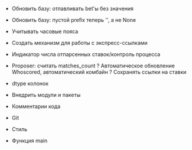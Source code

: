 * Обновить базу: отлавливать bet'ы без значения
* Обновить базу: пустой prefix теперь '', а не None
* Учитывать часовые пояса

* Создать механизм для работы с экспресс-ссылками
* Индикатор числа отпарсенных ставок/контроль процесса
* Proposer: считать matches_count
? Автоматическое обновление Whoscored, автоматический комбайн
? Сохранять ссылки на ставки

* dtype колонок
* Внедрить модули и пакеты
* Комментарии кода
* Git
* Стиль
* Функция main
